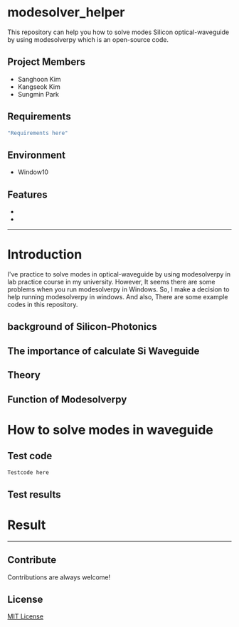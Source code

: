 # modesolver_helper

This repository can help you how to solve modes Silicon optical-waveguide by using modesolverpy which is an open-source code.
<br>
## Project Members

- Sanghoon Kim
- Kangseok Kim
- Sungmin Park

## Requirements

```bash
"Requirements here"
```

## Environment
- Window10

## Features
- 
-

---------
# Introduction
I've practice to solve modes in optical-waveguide by using modesolverpy in lab practice course in my university.
However, It seems there are some problems when you run modesolverpy in Windows.
So, I make a decision to help running modesolverpy in windows. 
And also, There are some example codes in this repository.

## background of Silicon-Photonics


## The importance of calculate Si Waveguide 


## Theory 

## Function of Modesolverpy

# How to solve modes in waveguide


## Test code

```bash
Testcode here
```

## Test results


# Result 

----------

## Contribute
Contributions are always welcome!

## License
[MIT License](https://opensource.org/licenses/MIT)

